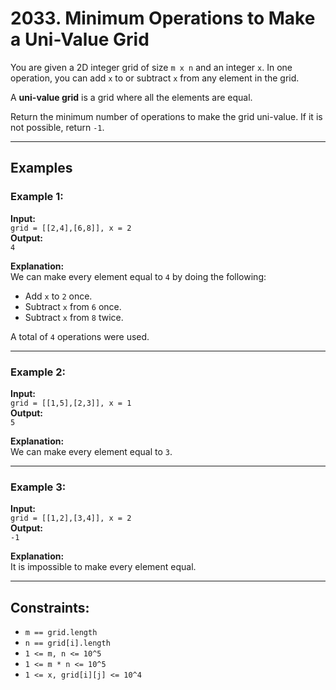 # 2033. Minimum Operations to Make a Uni-Value Grid

You are given a 2D integer grid of size `m x n` and an integer `x`. In one operation, you can add `x` to or subtract `x` from any element in the grid.

A **uni-value grid** is a grid where all the elements are equal.

Return the minimum number of operations to make the grid uni-value. If it is not possible, return `-1`.

---

## Examples

### Example 1:

**Input:**  
`grid = [[2,4],[6,8]], x = 2`  
**Output:**  
`4`  

**Explanation:**  
We can make every element equal to `4` by doing the following:  
- Add `x` to `2` once.  
- Subtract `x` from `6` once.  
- Subtract `x` from `8` twice.  

A total of `4` operations were used.

---

### Example 2:

**Input:**  
`grid = [[1,5],[2,3]], x = 1`  
**Output:**  
`5`  

**Explanation:**  
We can make every element equal to `3`.

---

### Example 3:

**Input:**  
`grid = [[1,2],[3,4]], x = 2`  
**Output:**  
`-1`  

**Explanation:**  
It is impossible to make every element equal.

---

## Constraints:

- `m == grid.length`
- `n == grid[i].length`
- `1 <= m, n <= 10^5`
- `1 <= m * n <= 10^5`
- `1 <= x, grid[i][j] <= 10^4`